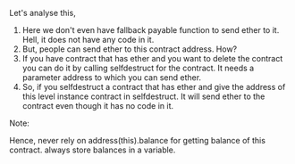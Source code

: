 Let's analyse this,

1. Here we don't even have fallback payable function to send ether to it. Hell, it does not have any code in it. 
2. But, people can send ether to this contract address. How?
3. If you have contract that has ether and you want to delete the contract you can do it by calling selfdestruct for the contract. It needs a parameter address to which you can send ether. 
4. So, if you selfdestruct a contract that has ether and give the address of this level instance contract in selfdestruct. It will send ether to the contract even though it has no code in it.

Note: 

Hence, never rely on address(this).balance for getting balance of this contract. always store balances in a variable.
